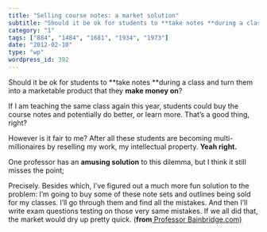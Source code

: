 ```yaml
---
title: "Selling course notes: a market solution"
subtitle: "Should it be ok for students to **take notes **during a class and turn them into a marketable produc..."
category: "1"
tags: ["884", "1484", "1681", "1934", "1973"]
date: "2012-02-10"
type: "wp"
wordpress_id: 392
---
```

Should it be ok for students to **take notes **during a class and turn them into a marketable product that they **make money on**?

If I am teaching the same class again this year, students could buy the course notes and potentially do better, or learn more. That’s a good thing, right?

However is it fair to me? After all these students are becoming multi-millionaires by reselling my work, my intellectual property. **Yeah right.**

One professor has an **amusing solution** to this dilemma, but I think it still misses the point;

> 
Precisely. Besides which, I’ve figured out a much more fun solution to the problem: I’m going to buy some of these note sets and outlines being sold for my classes. I’ll go through them and find all the mistakes. And then I’ll write exam questions testing on those very same mistakes. If we all did that, the market would dry up pretty quick. (**from**[ Professor Bainbridge.com)](http://www.professorbainbridge.com/professorbainbridgecom/2012/02/should-students-profit-off-my-classes.html)